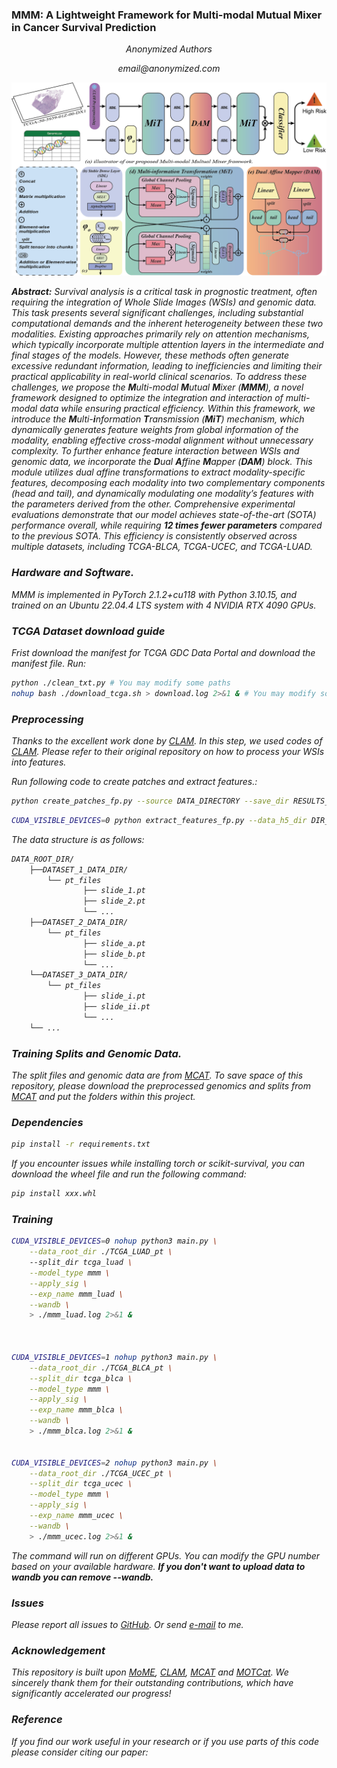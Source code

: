 ### **MMM: A Lightweight Framework for Multi-modal Mutual Mixer in Cancer Survival Prediction**

<p align="center"><i>Anonymized Authors<i></p>
<p align="center"><i>email@anonymized.com<i></p>

![MMM Framework](framework.png)

**Abstract:** *Survival analysis is a critical task in prognostic treatment, often requiring the integration of Whole Slide Images (WSIs) and genomic data. This task presents several significant challenges, including substantial computational demands and the inherent heterogeneity between these two modalities. Existing approaches primarily rely on attention mechanisms, which typically incorporate multiple attention layers in the intermediate and final stages of the models. However, these methods often generate excessive redundant information, leading to inefficiencies and limiting their practical applicability in real-world clinical scenarios. To address these challenges, we propose the **M**ulti-modal **M**utual **M**ixer (**MMM**), a novel framework designed to optimize the integration and interaction of multi-modal data while ensuring practical efficiency. Within this framework, we introduce the **M**ulti-**i**nformation **T**ransmission (**MiT**) mechanism, which dynamically generates feature weights from global information of the modality, enabling effective cross-modal alignment without unnecessary complexity. To further enhance feature interaction between WSIs and genomic data, we incorporate the **D**ual **A**ffine **M**apper (**DAM**) block. This module utilizes dual affine transformations to extract modality-specific features, decomposing each modality into two complementary components (head and tail), and dynamically modulating one modality’s features with the parameters derived from the other. Comprehensive experimental evaluations demonstrate that our model achieves state-of-the-art (SOTA) performance overall, while requiring **12 times fewer parameters** compared to the previous SOTA. This efficiency is consistently observed across multiple datasets, including TCGA-BLCA, TCGA-UCEC, and TCGA-LUAD.*

### Hardware and Software. 
MMM is implemented in PyTorch 2.1.2+cu118 with
Python 3.10.15, and trained on an Ubuntu 22.04.4 LTS system with 4 NVIDIA
RTX 4090 GPUs.

### TCGA Dataset download guide
Frist download the manifest for TCGA GDC Data Portal and download the manifest file.
Run:
```bash
python ./clean_txt.py # You may modify some paths
nohup bash ./download_tcga.sh > download.log 2>&1 & # You may modify some paths
```

### Preprocessing
Thanks to the excellent work done by [CLAM](https://github.com/mahmoodlab/CLAM/tree/master). In this step, we used codes of [CLAM](https://github.com/mahmoodlab/CLAM/tree/master). Please refer to their original repository on how to process your WSIs into features.

Run following code to create patches and extract features.:
```bash
python create_patches_fp.py --source DATA_DIRECTORY --save_dir RESULTS_DIRECTORY --patch_size 512 --seg --patch --stitch 
```
```bash
CUDA_VISIBLE_DEVICES=0 python extract_features_fp.py --data_h5_dir DIR_TO_COORDS --data_slide_dir DATA_DIRECTORY --csv_path CSV_FILE_NAME --feat_dir FEATURES_DIRECTORY --batch_size 512 --slide_ext .svs
```
The data structure is as follows:
```bash
DATA_ROOT_DIR/
    ├──DATASET_1_DATA_DIR/
        └── pt_files
                ├── slide_1.pt
                ├── slide_2.pt
                └── ...
    ├──DATASET_2_DATA_DIR/
        └── pt_files
                ├── slide_a.pt
                ├── slide_b.pt
                └── ...
    └──DATASET_3_DATA_DIR/
        └── pt_files
                ├── slide_i.pt
                ├── slide_ii.pt
                └── ...
    └── ...
```

### Training Splits and Genomic Data.
The split files and genomic data are from [MCAT](https://github.com/mahmoodlab/MCAT/tree/master). To save space of this repository, please download the preprocessed genomics and splits from [MCAT](https://github.com/mahmoodlab/MCAT/tree/master) and put the folders within this project.

### Dependencies
```bash
pip install -r requirements.txt
```
If you encounter issues while installing torch or scikit-survival, you can download the wheel file and run the following command:
```bash
pip install xxx.whl
``` 

### Training
```bash
CUDA_VISIBLE_DEVICES=0 nohup python3 main.py \
    --data_root_dir ./TCGA_LUAD_pt \ 
    --split_dir tcga_luad \
    --model_type mmm \
    --apply_sig \
    --exp_name mmm_luad \
    --wandb \
    > ./mmm_luad.log 2>&1 &



CUDA_VISIBLE_DEVICES=1 nohup python3 main.py \
    --data_root_dir ./TCGA_BLCA_pt \
    --split_dir tcga_blca \
    --model_type mmm \
    --apply_sig \
    --exp_name mmm_blca \
    --wandb \
    > ./mmm_blca.log 2>&1 &    


CUDA_VISIBLE_DEVICES=2 nohup python3 main.py \
    --data_root_dir ./TCGA_UCEC_pt \
    --split_dir tcga_ucec \
    --model_type mmm \
    --apply_sig \
    --exp_name mmm_ucec \
    --wandb \
    > ./mmm_ucec.log 2>&1 &  

```
The command will run on different GPUs. You can modify the GPU number based on your available hardware. **If you don't want to upload data to wandb you can remove --wandb.**

### Issues
Please report all issues to [GitHub](https://github.com/jermmy19998/MMM/issues). Or send [e-mail](email@anonymized.com) to me.

### Acknowledgement
This repository is built upon [MoME](https://github.com/BearCleverProud/MoME), [CLAM](https://github.com/mahmoodlab/CLAM/tree/master), [MCAT](https://github.com/mahmoodlab/MCAT/tree/master)  and [MOTCat](https://github.com/Innse/MOTCat). We sincerely thank them for their outstanding contributions, which have significantly accelerated our progress!

### Reference
If you find our work useful in your research or if you use parts of this code please consider citing our paper:
```bash
```

